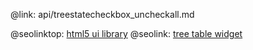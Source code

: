 @link: api/treestatecheckbox_uncheckall.md

@seolinktop: [html5 ui library](https://webix.com)
@seolink: [tree table widget](https://webix.com/widget/treetable/)